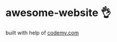 # awesome-website :ok_hand:                                                                                                                                                                                                                                                           
built with help of <a href="http://johnelder.com/">codemy.com</a>
